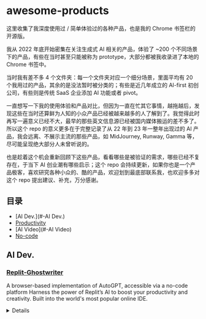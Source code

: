 # awesome-products
这里收集了我深度使用过 / 简单体验过的各种产品，也是我的 Chrome 书签栏的开源版。

我从 2022 年底开始密集在关注生成式 AI 相关的产品，体验了 ~200 个不同场景下的产品，有些在当时甚至只能被称为 prototype，大部分都被我收录进了本地的 Chrome 书签中。

当时我有差不多 4 个文件夹：每一个文件夹对应一个细分场景，里面平均有 20 个我用过的产品，其余的是没法暂时被分类的；有些是近几年成立的 AI-first 初创公司，有些则是传统 SaaS 企业添加 AI 功能或者 pivot。

一直想写一下我的使用体验和产品对比，但因为一直在忙其它事情，越拖越后，发现这些在当时还算鲜为人知的小众产品已经被越来越多的人了解到了。我觉得此时再写一遍意义已经不大，最早的那些英文信息源已经被国内媒体搬运的差不多了。所以这个 repo 的意义更多在于完整记录了从 22 年到 23 年一整年出现过的 AI 产品，我会远离、不展示主流的那些产品，如 MidJourney, Runway, Gamma 等，尽可能呈现绝大部分人未曾听说的。

也是趁着这个机会重新回顾下这些产品，看看哪些是被验证的需求，哪些已经不复存在，于当下 AI 创业潮有哪些启示；这个 repo 会持续更新，如果你也是一个产品极客，喜欢研究各种小众的、酷的产品，欢迎划到最底部联系我，也欢迎多多对这个 repo 提出建议、补充，万分感谢。


## 目录
- [AI Dev.](#-AI Dev.)
- [Productivity](#-Productivity)
- [AI Video](#-AI Video)
- [No-code](#-No-code)

## AI Dev.
### [Replit-Ghostwriter](https://replit.com/site/ghostwriter)
A browser-based implementation of AutoGPT, accessible via a no-code platform
Harness the power of Replit’s AI to boost your productivity and creativity. Built into the world's most popular online IDE.
<details>

- A no-code platform
- xxx

#### Links
- [Documentation](https://docs.reworkd.ai/)
- [Website](https://agentgpt.reworkd.ai/)
- [GitHub](https://github.com/reworkd/AgentGPT)
</details>
